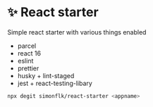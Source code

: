 # ✨ React starter

Simple react starter with various things enabled

-   parcel
-   react 16
-   eslint
-   prettier
-   husky + lint-staged
-   jest + react-testing-libary

```bash
npx degit simonflk/react-starter <appname>
```
